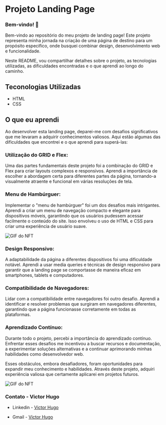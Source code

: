 # Projeto Landing Page

### Bem-vindo! 👋
Bem-vindo ao repositório do meu projeto de landing page! Este projeto representa minha jornada na criação de uma página de destino para um propósito específico, onde busquei combinar design, desenvolvimento web e funcionalidade. 

Neste README, vou compartilhar detalhes sobre o projeto, as tecnologias utilizadas, as dificuldades encontradas e o que aprendi ao longo do caminho.

## Teconologias Utilizadas
- HTML
- CSS

## O que eu aprendi
Ao desenvolver esta landing page, deparei-me com desafios significativos que me levaram a adquirir conhecimentos valiosos. Aqui estão algumas das dificuldades que encontrei e o que aprendi para superá-las:

### Utilização do GRID e Flex: 
Uma das partes fundamentais deste projeto foi a combinação do GRID e Flex para criar layouts complexos e responsivos. Aprendi a importância de escolher a abordagem certa para diferentes partes da página, tornando-a visualmente atraente e funcional em várias resoluções de tela.

### Menu de Hambúrguer: 
Implementar o "menu de hambúrguer" foi um dos desafios mais intrigantes. Aprendi a criar um menu de navegação compacto e elegante para dispositivos móveis, garantindo que os usuários pudessem acessar facilmente o conteúdo do site. Isso envolveu o uso de HTML e CSS para criar uma experiência de usuário suave.

<img src="./Animação Mobile.gif" alt="GIF do NFT">

### Design Responsivo: 
A adaptabilidade da página a diferentes dispositivos foi uma dificuldade notável. Aprendi a usar media queries e técnicas de design responsivo para garantir que a landing page se comportasse de maneira eficaz em smartphones, tablets e computadores.

### Compatibilidade de Navegadores: 
Lidar com a compatibilidade entre navegadores foi outro desafio. Aprendi a identificar e resolver problemas que surgiram em navegadores diferentes, garantindo que a página funcionasse corretamente em todas as plataformas.

### Aprendizado Contínuo: 
Durante todo o projeto, percebi a importância do aprendizado contínuo. Enfrentar esses desafios me incentivou a buscar recursos e documentação, a experimentar soluções alternativas e a continuar aprimorando minhas habilidades como desenvolvedor web.

Esses obstáculos, embora desafiadores, foram oportunidades para expandir meu conhecimento e habilidades. Através deste projeto, adquiri experiência valiosa que certamente aplicarei em projetos futuros.

<img src="./Animação desktop.gif" alt="GIF do NFT">



### Contato - Victor Hugo

- Linkedin - [Victor Hugo](https://www.linkedin.com/in/victor-hugo-de-lima-ribeiro-03944a22a/)

- Gmail - [Victor Hugo](https://is.gd/email_victor_hugo)

